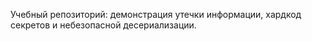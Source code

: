 Учебный репозиторий: демонстрация утечки информации, хардкод секретов и небезопасной десериализации.
